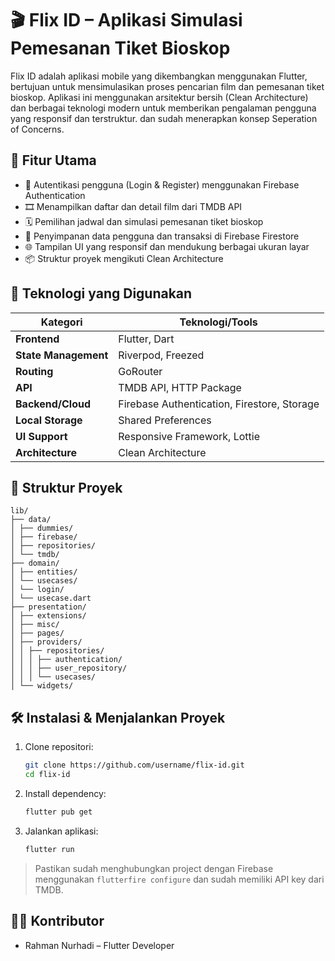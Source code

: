 # 🎬 Flix ID – Aplikasi Simulasi Pemesanan Tiket Bioskop

Flix ID adalah aplikasi mobile yang dikembangkan menggunakan Flutter, bertujuan untuk mensimulasikan proses pencarian film dan pemesanan tiket bioskop. Aplikasi ini menggunakan arsitektur bersih (Clean Architecture) dan berbagai teknologi modern untuk memberikan pengalaman pengguna yang responsif dan terstruktur. dan sudah menerapkan konsep Seperation of Concerns.

## 🚀 Fitur Utama

- 🔐 Autentikasi pengguna (Login & Register) menggunakan Firebase Authentication
- 🎞️ Menampilkan daftar dan detail film dari TMDB API
- 🗓️ Pemilihan jadwal dan simulasi pemesanan tiket bioskop
- 💾 Penyimpanan data pengguna dan transaksi di Firebase Firestore
- 🌐 Tampilan UI yang responsif dan mendukung berbagai ukuran layar
- 📦 Struktur proyek mengikuti Clean Architecture

## 🧰 Teknologi yang Digunakan

| Kategori           | Teknologi/Tools                             |
|--------------------|---------------------------------------------|
| **Frontend**       | Flutter, Dart                               |
| **State Management** | Riverpod, Freezed                        |
| **Routing**        | GoRouter                                    |
| **API**            | TMDB API, HTTP Package                      |
| **Backend/Cloud**  | Firebase Authentication, Firestore, Storage |
| **Local Storage**  | Shared Preferences                          |
| **UI Support**     | Responsive Framework, Lottie                |
| **Architecture**   | Clean Architecture                          |

## 📁 Struktur Proyek

```
lib/
├── data/
│ ├── dummies/
│ ├── firebase/
│ ├── repositories/
│ └── tmdb/
├── domain/
│ ├── entities/
│ └── usecases/
│ └── login/
│ └── usecase.dart
├── presentation/
│ ├── extensions/
│ ├── misc/
│ ├── pages/
│ ├── providers/
│ │ ├── repositories/
│ │ │ ├── authentication/
│ │ │ ├── user_repository/
│ │ │ └── usecases/
│ └── widgets/
```

## 🛠️ Instalasi & Menjalankan Proyek

1. Clone repositori:
   ```bash
   git clone https://github.com/username/flix-id.git
   cd flix-id
   ```

2. Install dependency:
   ```bash
   flutter pub get
   ```

3. Jalankan aplikasi:
   ```bash
   flutter run
   ```

> Pastikan sudah menghubungkan project dengan Firebase menggunakan `flutterfire configure` dan sudah memiliki API key dari TMDB.

## 👨‍💻 Kontributor

- Rahman Nurhadi – Flutter Developer

